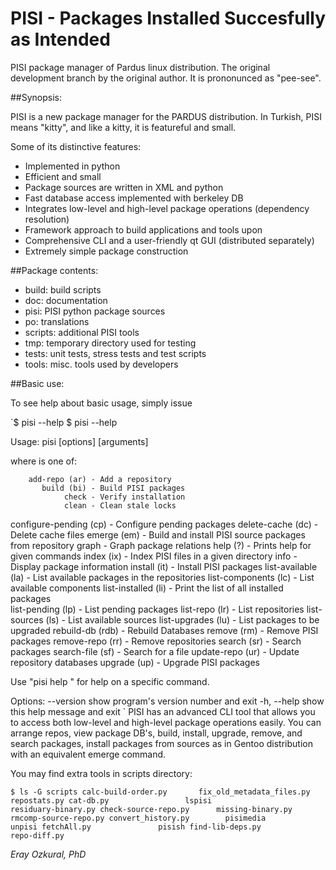 # PISI - Packages Installed Succesfully as Intended

PISI package manager of Pardus linux distribution. The original 
development branch by the original author. It is prononunced as "pee-see".

##Synopsis:

PISI is a new package manager for the PARDUS distribution. In Turkish, PISI
means "kitty", and like a kitty, it is featureful and small.

Some of its distinctive features:

 - Implemented in python
 - Efficient and small
 - Package sources are written in XML and python
 - Fast database access implemented with berkeley DB
 - Integrates low-level and high-level package operations (dependency resolution)
 - Framework approach to build applications and tools upon
 - Comprehensive CLI and a user-friendly qt GUI (distributed separately)
 - Extremely simple package construction

##Package contents:

* build: build scripts
* doc: documentation
* pisi: PISI python package sources
* po: translations
* scripts: additional PISI tools
* tmp: temporary directory used for testing
* tests: unit tests, stress tests and test scripts
* tools: misc. tools used by developers

##Basic use:

To see help about basic usage, simply issue

`$ pisi --help
$ pisi --help

Usage: pisi [options] <command> [arguments]

where <command> is one of:

        add-repo (ar) - Add a repository
           build (bi) - Build PISI packages
                check - Verify installation
                clean - Clean stale locks
configure-pending (cp) - Configure pending packages
    delete-cache (dc) - Delete cache files
          emerge (em) - Build and install PISI source packages from repository
                graph - Graph package relations
             help (?) - Prints help for given commands
           index (ix) - Index PISI files in a given directory
                 info - Display package information
         install (it) - Install PISI packages
  list-available (la) - List available packages in the repositories
 list-components (lc) - List available components
  list-installed (li) - Print the list of all installed packages  
    list-pending (lp) - List pending packages
       list-repo (lr) - List repositories
    list-sources (ls) - List available sources
   list-upgrades (lu) - List packages to be upgraded
     rebuild-db (rdb) - Rebuild Databases
          remove (rm) - Remove PISI packages
     remove-repo (rr) - Remove repositories
          search (sr) - Search packages
     search-file (sf) - Search for a file
     update-repo (ur) - Update repository databases
         upgrade (up) - Upgrade PISI packages

Use "pisi help <command>" for help on a specific command.


Options:
  --version   show program's version number and exit
  -h, --help  show this help message and exit
`
PISI has an advanced CLI tool that allows you to access both low-level and
high-level package operations easily. You can arrange repos, view package DB's,
build, install, upgrade, remove, and search packages, install packages from
sources as in Gentoo distribution with an equivalent emerge command. 

You may find extra tools in scripts directory:

`$ ls -G scripts
calc-build-order.py       fix_old_metadata_files.py repostats.py
cat-db.py                 lspisi                    residuary-binary.py
check-source-repo.py      missing-binary.py         rmcomp-source-repo.py
convert_history.py        pisimedia                 unpisi
fetchAll.py               pisish
find-lib-deps.py          repo-diff.py
`

*Eray Ozkural, PhD*

